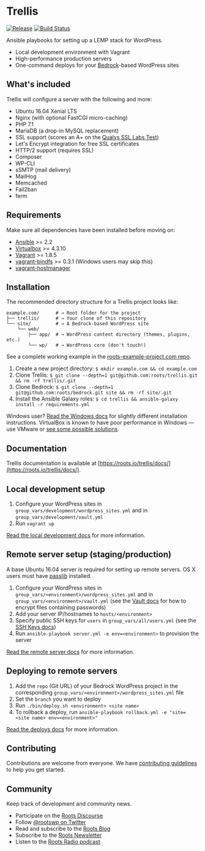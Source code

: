 # Trellis
[![Release](https://img.shields.io/github/release/roots/trellis.svg?style=flat-square)](https://github.com/roots/trellis/releases)
[![Build Status](https://img.shields.io/travis/roots/trellis.svg?style=flat-square)](https://travis-ci.org/roots/trellis)

Ansible playbooks for setting up a LEMP stack for WordPress.

- Local development environment with Vagrant
- High-performance production servers
- One-command deploys for your [Bedrock](https://roots.io/bedrock/)-based WordPress sites

## What's included

Trellis will configure a server with the following and more:

* Ubuntu 16.04 Xenial LTS
* Nginx (with optional FastCGI micro-caching)
* PHP 7.1
* MariaDB (a drop-in MySQL replacement)
* SSL support (scores an A+ on the [Qualys SSL Labs Test](https://www.ssllabs.com/ssltest/))
* Let's Encrypt integration for free SSL certificates
* HTTP/2 support (requires SSL)
* Composer
* WP-CLI
* sSMTP (mail delivery)
* MailHog
* Memcached
* Fail2ban
* ferm

## Requirements

Make sure all dependencies have been installed before moving on:

* [Ansible](http://docs.ansible.com/ansible/intro_installation.html#latest-releases-via-pip) >= 2.2
* [Virtualbox](https://www.virtualbox.org/wiki/Downloads) >= 4.3.10
* [Vagrant](https://www.vagrantup.com/downloads.html) >= 1.8.5
* [vagrant-bindfs](https://github.com/gael-ian/vagrant-bindfs#installation) >= 0.3.1 (Windows users may skip this)
* [vagrant-hostmanager](https://github.com/smdahlen/vagrant-hostmanager#installation)

## Installation

The recommended directory structure for a Trellis project looks like:

```shell
example.com/      # → Root folder for the project
├── trellis/      # → Your clone of this repository
└── site/         # → A Bedrock-based WordPress site
    └── web/
        ├── app/  # → WordPress content directory (themes, plugins, etc.)
        └── wp/   # → WordPress core (don't touch!)
```

See a complete working example in the [roots-example-project.com repo](https://github.com/roots/roots-example-project.com).

1. Create a new project directory: `$ mkdir example.com && cd example.com`
2. Clone Trellis: `$ git clone --depth=1 git@github.com:roots/trellis.git && rm -rf trellis/.git`
3. Clone Bedrock: `$ git clone --depth=1 git@github.com:roots/bedrock.git site && rm -rf site/.git`
4. Install the Ansible Galaxy roles: `$ cd trellis && ansible-galaxy install -r requirements.yml`

Windows user? [Read the Windows docs](https://roots.io/trellis/docs/windows/) for slightly different installation instructions. VirtualBox is known to have poor performance in Windows — use VMware or [see some possible solutions](https://discourse.roots.io/t/virtualbox-performance-in-windows/3932).

## Documentation

Trellis documentation is available at [https://roots.io/trellis/docs/](https://roots.io/trellis/docs/).

## Local development setup

1. Configure your WordPress sites in `group_vars/development/wordpress_sites.yml` and in `group_vars/development/vault.yml`
2. Run `vagrant up`

[Read the local development docs](https://roots.io/trellis/docs/local-development-setup/) for more information.

## Remote server setup (staging/production)

A base Ubuntu 16.04 server is required for setting up remote servers. OS X users must have [passlib](http://pythonhosted.org/passlib/install.html#installation-instructions) installed.

1. Configure your WordPress sites in `group_vars/<environment>/wordpress_sites.yml` and in `group_vars/<environment>/vault.yml` (see the [Vault docs](https://roots.io/trellis/docs/vault/) for how to encrypt files containing passwords)
2. Add your server IP/hostnames to `hosts/<environment>`
3. Specify public SSH keys for `users` in `group_vars/all/users.yml` (see the [SSH Keys docs](https://roots.io/trellis/docs/ssh-keys/))
4. Run `ansible-playbook server.yml -e env=<environment>` to provision the server

[Read the remote server docs](https://roots.io/trellis/docs/remote-server-setup/) for more information.

## Deploying to remote servers

1. Add the `repo` (Git URL) of your Bedrock WordPress project in the corresponding `group_vars/<environment>/wordpress_sites.yml` file
2. Set the `branch` you want to deploy
3. Run `./bin/deploy.sh <environment> <site name>`
4. To rollback a deploy, run `ansible-playbook rollback.yml -e "site=<site name> env=<environment>"`

[Read the deploys docs](https://roots.io/trellis/docs/deploys/) for more information.

## Contributing

Contributions are welcome from everyone. We have [contributing guidelines](https://github.com/roots/guidelines/blob/master/CONTRIBUTING.md) to help you get started.

## Community

Keep track of development and community news.

* Participate on the [Roots Discourse](https://discourse.roots.io/)
* Follow [@rootswp on Twitter](https://twitter.com/rootswp)
* Read and subscribe to the [Roots Blog](https://roots.io/blog/)
* Subscribe to the [Roots Newsletter](https://roots.io/subscribe/)
* Listen to the [Roots Radio podcast](https://roots.io/podcast/)

